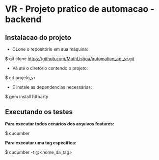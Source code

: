 # VR - Projeto pratico de automacao - backend 

## Instalacao do projeto

- CLone o repositório em sua máquina:

$ git clone https://github.com/MathLisboa/automation_api_vr.git

- Vá até o diretório contendo o projeto:

$ cd projeto_vr


- E instale as dependencias necessárias:


$ gem install httparty

## Executando os testes

**Para executar todos cenários dos arquivos features:**

$ cucumber

**Para executar uma tag específica:**

$ cucumber -t @<nome_da_tag>

